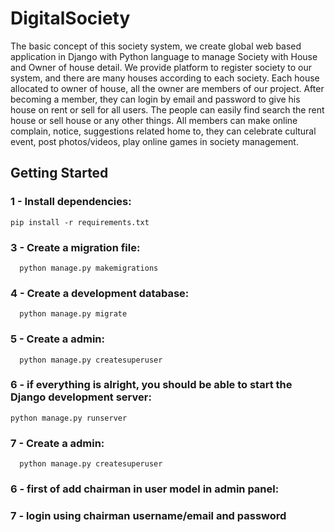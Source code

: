 
# DigitalSociety

The basic concept of this society system, we create global web based application in Django with Python language to manage Society with House and Owner of house detail. We provide platform to register society to our system, and there are many houses according to each society. Each house allocated to owner of house, all the owner are members of our project. After becoming a member,
they can login by email and password to give his house on rent or sell for all users. The people can easily find search the rent house or sell house or any other things. All members can make
online complain, notice, suggestions related home to, they can celebrate cultural event, post photos/videos, play online games in society management.
## Getting Started

### 1 - Install dependencies:

```
pip install -r requirements.txt
```

### 3 - Create a migration file:

```
  python manage.py makemigrations
```
    
### 4 - Create a development database:

```
  python manage.py migrate
```

### 5 - Create a admin:

```
  python manage.py createsuperuser
```


### 6 - if everything is alright, you should be able to start the Django development server:

```
python manage.py runserver
```

### 7 - Create a admin:

```
  python manage.py createsuperuser
```

### 6 - first of add chairman in user model in admin panel:

### 7 - login using chairman username/email and password




